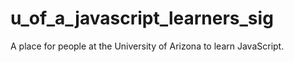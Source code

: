 # u_of_a_javascript_learners_sig
A place for people at the University of Arizona to learn JavaScript.
